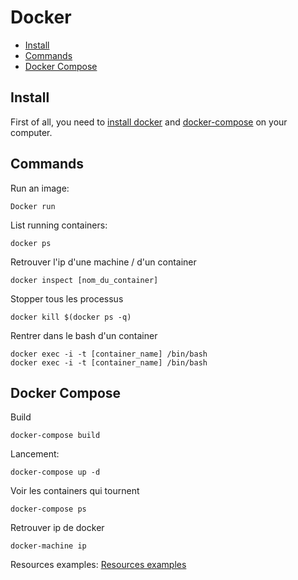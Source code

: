 # Docker

<!-- START doctoc generated TOC please keep comment here to allow auto update -->
<!-- DON'T EDIT THIS SECTION, INSTEAD RE-RUN doctoc TO UPDATE -->


- [Install](#install)
- [Commands](#commands)
- [Docker Compose](#docker-compose)

<!-- END doctoc generated TOC please keep comment here to allow auto update -->

## Install

First of all, you need to [install docker](https://www.docker.com/products/docker-engine)
 and [docker-compose](https://docs.docker.com/compose/) on your computer.
 
## Commands

Run an image:
```
Docker run
```

List running containers:
```
docker ps
```

Retrouver l'ip d'une machine / d'un container
```
docker inspect [nom_du_container]
```

Stopper tous les processus
```
docker kill $(docker ps -q)
```

Rentrer dans le bash d'un container
```
docker exec -i -t [container_name] /bin/bash
docker exec -i -t [container_name] /bin/bash
``` 


## Docker Compose

Build
```
docker-compose build
```

Lancement:
``` 
docker-compose up -d
```

Voir les containers qui tournent
```
docker-compose ps
``` 

Retrouver ip de docker
```
docker-machine ip
``` 

Resources examples: [Resources examples](./resources/docker/) 
